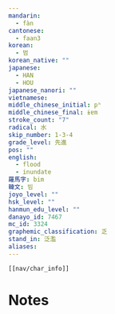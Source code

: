 ```yaml
---
mandarin:
  - fàn
cantonese:
  - faan3
korean:
  - 범
korean_native: ""
japanese:
  - HAN
  - HOU
japanese_nanori: ""
vietnamese:
middle_chinese_initial: pʰ
middle_chinese_final: ɨɐm
stroke_count: "7"
radical: 水
skip_number: 1-3-4
grade_level: 先進
pos: ""
english:
  - flood
  - inundate
羅馬字: bim
韓文: 빔
joyo_level: ""
hsk_level: ""
hanmun_edu_level: ""
danayo_id: 7467
mc_id: 3324
graphemic_classification: 乏
stand_in: 泛濫
aliases:
---
```

```meta-bind-embed
[[nav/char_info]]
```

# Notes
